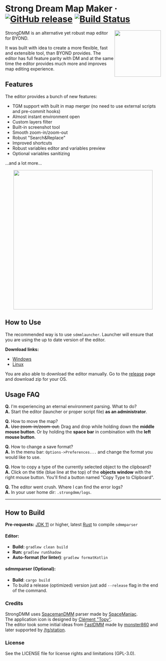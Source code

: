 # Strong Dream Map Maker &middot; [![GitHub release](https://img.shields.io/github/release/SpaiR/StrongDMM.svg?label=StrongDMM)](https://github.com/SpaiR/StrongDMM/releases/latest) [![Build Status](https://travis-ci.org/SpaiR/StrongDMM.svg?branch=master)](https://travis-ci.org/SpaiR/StrongDMM)

<img align="right" width="150" src="https://raw.githubusercontent.com/SpaiR/StrongDMM/master/docs/sdmm-logo.png">

StrongDMM is an alternative yet robust map editor for BYOND. 

It was built with idea to create a more flexible, fast and extensible tool,
than BYOND provides. The editor has full feature parity with DM and at the same time the editor provides much more and improves map editing experience.

## Features

The editor provides a bunch of new features:
 * TGM support with built in map merger (no need to use external scripts and pre-commit hooks)
 * Almost instant environment open
 * Custom layers filter
 * Built-in screenshot tool
 * Smooth zoom-in/zoom-out
 * Robust "Search&Replace"
 * Improved shortcuts
 * Robust variables editor and variables preview
 * Optional variables sanitizing

...and a lot more...

<p align="center">
  <img width="450"src="https://raw.githubusercontent.com/SpaiR/StrongDMM/master/docs/sdmm-example.png">
</p>

## How to Use
The recommended way is to use `sdmmlauncher`. Launcher will ensure that you are using the up to date version of the editor.

**Download links:**
* [Windows](https://github.com/SpaiR/sdmmlauncher/releases/latest/download/sdmmlauncher.exe)
* [Linux](https://github.com/SpaiR/sdmmlauncher/releases/latest/download/sdmmlauncher)

You are also able to download the editor manually. Go to the [release](https://github.com/SpaiR/StrongDMM/releases/latest)
page and download zip for your OS.

## Usage FAQ
**Q.** I'm experiencing an eternal environment parsing. What to do?<br>
**A.** Start the editor (launcher or proper script file) **as an administrator**.

**Q.** How to move the map?<br>
**A.** ~~Use zoom-in/zoom-out.~~ Drag and drop while holding down the **middle mouse button**. 
Or by holding the **space bar** in combination with the **left mouse button**.

**Q.** How to change a save format?<br>
**A.** In the menu bar: `Options->Preferences...` and change the format you would like to use.

**Q.** How to copy a type of the currently selected object to the clipboard?<br>
**A.** Click on the title (blue line at the top) of the **objects window** with the right mouse button. 
You'll find a button named "Copy Type to Clipboard".

**Q.** The editor went crush. Where I can find the error logs?<br>
**A.** In your user home dir: `.strongdmm/logs`.

---

## How to Build
**Pre-requests:** [JDK 11](https://adoptopenjdk.net/?variant=openjdk11&jvmVariant=hotspot) or higher, latest
[Rust](https://www.rust-lang.org/) to compile `sdmmparser`

#### Editor:
- **Build:** `gradlew clean build`
- **Run:** `gradlew runShadow`
- **Auto-format (for linter)**: `gradlew formatKotlin`

#### sdmmparser (Optional):
- **Build**: `cargo build`
- To build a release (optimized) version just add `--release` flag in the end of the command.

### Credits
StrongDMM uses [SpacemanDMM](https://github.com/SpaceManiac/SpacemanDMM) parser made by [SpaceManiac](https://github.com/SpaceManiac).<br>
The application icon is designed by [Clément "Topy"](https://github.com/clement-or).<br>
The editor took some initial ideas from [FastDMM](https://github.com/monster860/FastDMM) made by [monster860](https://github.com/monster860)
and later supported by [/tg/station](https://github.com/tgstation/FastDMM).

### License
See the LICENSE file for license rights and limitations (GPL-3.0).
